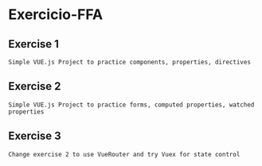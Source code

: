 # Exercicio-FFA

## Exercise 1

	Simple VUE.js Project to practice components, properties, directives

## Exercise 2

	Simple VUE.js Project to practice forms, computed properties, watched properties

## Exercise 3
    
    Change exercise 2 to use VueRouter and try Vuex for state control
